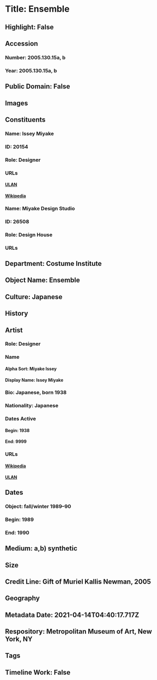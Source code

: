 # Title: Ensemble
## Highlight: False
## Accession
### Number: 2005.130.15a, b
### Year: 2005.130.15a, b
## Public Domain: False
## Images
## Constituents
### Name: Issey Miyake
### ID: 20154
### Role: Designer
### URLs
#### [ULAN](http://vocab.getty.edu/page/ulan/500086914)
#### [Wikipedia](https://www.wikidata.org/wiki/Q469027)
### Name: Miyake Design Studio
### ID: 26508
### Role: Design House
### URLs
## Department: Costume Institute
## Object Name: Ensemble
## Culture: Japanese
## History
## Artist
### Role: Designer
### Name
#### Alpha Sort: Miyake Issey
#### Display Name: Issey Miyake
### Bio: Japanese, born 1938
### Nationality: Japanese
### Dates Active
#### Begin: 1938
#### End: 9999
### URLs
#### [Wikipedia](https://www.wikidata.org/wiki/Q469027)
#### [ULAN](http://vocab.getty.edu/page/ulan/500086914)
## Dates
### Object: fall/winter 1989–90
### Begin: 1989
### End: 1990
## Medium: a,b) synthetic
## Size
## Credit Line: Gift of Muriel Kallis Newman, 2005
## Geography
## Metadata Date: 2021-04-14T04:40:17.717Z
## Respository: Metropolitan Museum of Art, New York, NY
## Tags
## Timeline Work: False